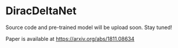 # DiracDeltaNet

Source code and pre-trained model will be upload soon. Stay tuned!

Paper is available at https://arxiv.org/abs/1811.08634
